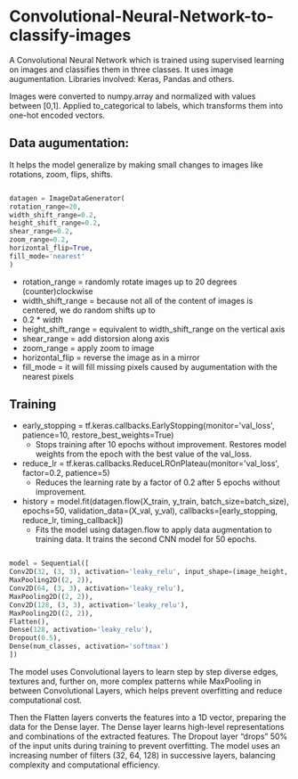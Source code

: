# Convolutional-Neural-Network-to-classify-images
A Convolutional Neural Network which is trained using supervised learning on images and classifies them in three classes. It uses image augumentation. Libraries involved: Keras, Pandas and others.

Images were converted to numpy.array and normalized with values between [0,1].
Applied to_categorical to labels, which transforms them into one-hot encoded vectors.

## Data augumentation:
It helps the model generalize by making small changes to images like rotations, zoom, flips, shifts.

```python

datagen = ImageDataGenerator(
rotation_range=20,
width_shift_range=0.2,
height_shift_range=0.2,
shear_range=0.2,
zoom_range=0.2,
horizontal_flip=True,
fill_mode='nearest'
)

```

- rotation_range = randomly rotate images up to 20 degrees (counter)clockwise
- width_shift_range = because not all of the content of images is centered, we do random shifts up to
- 0.2 * width
- height_shift_range = equivalent to width_shift_range on the vertical axis
- shear_range = add distorsion along axis
- zoom_range = apply zoom to image
- horizontal_flip = reverse the image as in a mirror
- fill_mode = it will fill missing pixels caused by augumentation with the nearest pixels

## Training
- early_stopping = tf.keras.callbacks.EarlyStopping(monitor='val_loss', patience=10, restore_best_weights=True)
  - Stops training after 10 epochs without improvement. Restores model weights from the epoch with the best value of the val_loss.
- reduce_lr = tf.keras.callbacks.ReduceLROnPlateau(monitor='val_loss', factor=0.2, patience=5)
  - Reduces the learning rate by a factor of 0.2 after 5 epochs without improvement.
- history = model.fit(datagen.flow(X_train, y_train, batch_size=batch_size), epochs=50, validation_data=(X_val, y_val), callbacks=[early_stopping, reduce_lr, timing_callback])
  - Fits the model using datagen.flow to apply data augmentation to training data. It trains the second CNN model for 50 epochs.

```python

model = Sequential([
Conv2D(32, (3, 3), activation='leaky_relu', input_shape=(image_height, image_width, 3)),
MaxPooling2D((2, 2)),
Conv2D(64, (3, 3), activation='leaky_relu'),
MaxPooling2D((2, 2)),
Conv2D(128, (3, 3), activation='leaky_relu'),
MaxPooling2D((2, 2)),
Flatten(),
Dense(128, activation='leaky_relu'),
Dropout(0.5),
Dense(num_classes, activation='softmax')
])

```

The model uses Convolutional layers to learn step by step diverse edges, textures and, further on,
more complex patterns while MaxPooling in between Convolutional Layers, which helps prevent
overfitting and reduce computational cost.

Then the Flatten layers converts the features into a 1D vector, preparing the data for the Dense
layer. The Dense layer learns high-level representations and combinations of the extracted features.
The Dropout layer “drops” 50% of the input units during training to prevent overfitting.
The model uses an increasing number of filters (32, 64, 128) in successive layers, balancing
complexity and computational efficiency.
